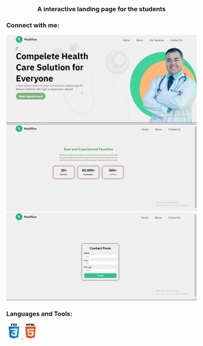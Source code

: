<h3 align="center">A interactive landing page for the students</h3>
<h3 align="left">Connect with me:</h3>

![SS](https://github.com/HasemMallick/projects/blob/main/Multi-Page%20Website/SS/page_1.PNG)
![SS](https://github.com/HasemMallick/projects/blob/main/Multi-Page%20Website/SS/page_2.PNG)
![SS](https://github.com/HasemMallick/projects/blob/main/Multi-Page%20Website/SS/page_3.PNG)

<p align="left">
</p>

<h3 align="left">Languages and Tools:</h3>
<p align="left"> <a href="https://www.w3schools.com/css/" target="_blank" rel="noreferrer"> <img src="https://raw.githubusercontent.com/devicons/devicon/master/icons/css3/css3-original-wordmark.svg" alt="css3" width="40" height="40"/> </a> <a href="https://www.w3.org/html/" target="_blank" rel="noreferrer"> <img src="https://raw.githubusercontent.com/devicons/devicon/master/icons/html5/html5-original-wordmark.svg" alt="html5" width="40" height="40"/> </a> </p>
